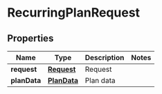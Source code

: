 
# RecurringPlanRequest

## Properties
Name | Type | Description | Notes
------------ | ------------- | ------------- | -------------
**request** | [**Request**](Request.md) | Request | 
**planData** | [**PlanData**](PlanData.md) | Plan data | 




